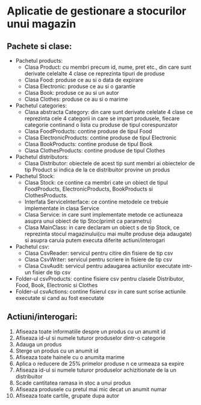 # Aplicatie de gestionare a stocurilor unui magazin

## Pachete si clase:
- Pachetul products:
  * Clasa Product: cu membri precum id, nume, pret etc., din care sunt derivate celelalte 4 clase ce reprezinta tipuri de produse
  * Clasa Food: produse ce au si o data de expirare
  * Clasa Electronic: produse ce au si o garantie
  * Clasa Book: produse ce au si un autor
  * Clasa Clothes: produse ce au si o marime
- Pachetul categories:
  * Clasa abstracta Category: din care sunt derivate celelate 4 clase ce reprezinta cele 4 categorii in care se impart produsele, fiecare categorie continand o lista cu produse de tipul corespunzator
  * Clasa FoodProducts: contine produse de tipul Food
  * Clasa ElectronicProducts: contine produse de tipul Electronic
  * Clasa BookProducts: contine produse de tipul Book
  * Clasa ClothesProducts: contine produse de tipul Clothes
- Pachetul distributors:
  * Clasa Distributor: obiectele de acest tip sunt membri ai obiectelor de tip Product si indica de la ce distribuitor provine un produs
- Pachetul Stock:
  * Clasa Stock: ce contine ca membri cate un obiect de tipul FoodProducts, ElectronicProducts, BookProducts si ClothesProducts.
  * Interfata ServiceInterface: ce contine metodele ce trebuie implementate in clasa Service
  * Clasa Service: in care sunt implementate metode ce actiuneaza asupra unui obiect de tip Stoc(primit ca parametru)
  * Clasa MainClass: in care declaram un obiect s de tip Stock, ce reprezinta stocul magazinului(cu mai multe produse deja adaugate) si asupra caruia putem executa diferite actiuni/interogari
- Pachetul csv:
  * Clasa CsvReader: servicul pentru citire din fisiere de tip csv
  * Clasa CsvWriter: servicul pentru scriere in fisiere de tip csv
  * Clasa CsvAudit: servicul pentru adaugarea actiunilor executate intr-un fisier de tip csv 
- Folder-ul csvProducts: contine fisiere csv pentru clasele Distributor, Food, Book, Electronic si Clothes
- Folder-ul csvActions: contine fisierul csv in care sunt scrise actiunile executate si cand au fost executate

## Actiuni/interogari:
1. Afiseaza toate informatiile despre un produs cu un anumit id
2. Afiseaza id-ul si numele tuturor produselor dintr-o categorie
3. Adauga un produs
4. Sterge un produs cu un anumit id
5. Afiseaza toate hainele cu o anumita marime
6. Aplica o reducere de 25% primelor produse n ce urmeaza sa expire
7. Afiseaza id-ul si numele tuturor produselor achizitionate de la un distribuitor
8. Scade cantitatea ramasa in stoc a unui produs
9. Afiseaza produsele cu pretul mai mic decat un anumit numar
10. Afiseaza toate cartile, grupate dupa autor
